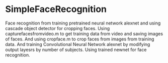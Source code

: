 # SimpleFaceRecognition
Face recognition from training pretrained neural network alexnet and using cascade object detector for cropping faces.
Using capturefacesfromvideo.m to get training data from video and saving images of faces.
And using cropface.m to crop faces from images from training data.
And training Convolutional Neural Network alexnet by modifying output layesrs by number of subjects.
Using trained newnet for face recognition.
